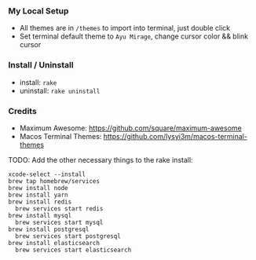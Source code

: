 ### My Local Setup
- All themes are in `/themes` to import into terminal, just double click
- Set terminal default theme to `Ayu Mirage`, change cursor color && blink cursor

### Install / Uninstall
- install: `rake`
- uninstall: `rake uninstall`

### Credits
- Maximum Awesome: https://github.com/square/maximum-awesome
- Macos Terminal Themes: https://github.com/lysyi3m/macos-terminal-themes


TODO: Add the other necessary things to the rake install:
```
xcode-select --install
brew tap homebrew/services
brew install node
brew install yarn
brew install redis
  brew services start redis
brew install mysql
  brew services start mysql
brew install postgresql
  brew services start postgresql
brew install elasticsearch
  brew services start elasticsearch
```
